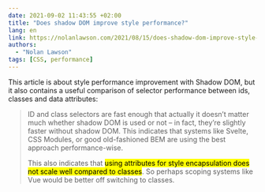 ```yaml
---
date: 2021-09-02 11:43:55 +02:00
title: "Does shadow DOM improve style performance?"
lang: en
link: https://nolanlawson.com/2021/08/15/does-shadow-dom-improve-style-performance/
authors:
  - "Nolan Lawson"
tags: [CSS, performance]
---
```


This article is about style performance improvement with Shadow DOM, but it also contains a useful comparison of selector performance between ids, classes and data attributes:

> ID and class selectors are fast enough that actually it doesn’t matter much whether shadow DOM is used or not – in fact, they’re slightly faster without shadow DOM. This indicates that systems like Svelte, CSS Modules, or good old-fashioned BEM are using the best approach performance-wise.
>
> This also indicates that <mark>using attributes for style encapsulation does not scale well compared to classes</mark>. So perhaps scoping systems like Vue would be better off switching to classes.
